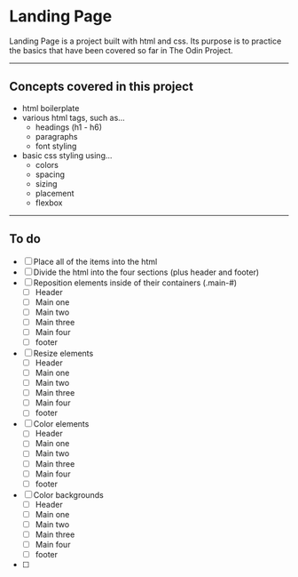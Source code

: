 # Landing Page

Landing Page is a project built with html and css. Its purpose is to practice the basics that have been covered so far in The Odin Project.

___

## Concepts covered in this project

- html boilerplate 
- various html tags, such as...
    - headings (h1 - h6)
    - paragraphs
    - font styling
- basic css styling using...
    - colors
    - spacing
    - sizing
    - placement
    - flexbox
___

## To do

- [ ] Place all of the items into the html
- [ ] Divide the html into the four sections (plus header and footer)
- [ ] Reposition elements inside of their containers (.main-#)
  - [ ] Header
  - [ ] Main one
  - [ ] Main two
  - [ ] Main three
  - [ ] Main four
  - [ ] footer
- [ ] Resize elements
  - [ ] Header
  - [ ] Main one
  - [ ] Main two
  - [ ] Main three
  - [ ] Main four
  - [ ] footer
- [ ] Color elements
  - [ ] Header
  - [ ] Main one
  - [ ] Main two
  - [ ] Main three
  - [ ] Main four
  - [ ] footer
- [ ] Color backgrounds
  - [ ] Header
  - [ ] Main one
  - [ ] Main two
  - [ ] Main three
  - [ ] Main four
  - [ ] footer
- [ ] 

